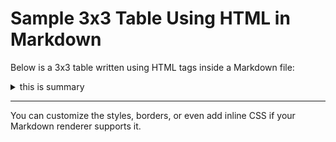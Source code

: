 # Sample 3x3 Table Using HTML in Markdown

Below is a 3x3 table written using HTML tags inside a Markdown file:
<details>
<summary> this is summary </summary>
<table border="1" cellpadding="6" cellspacing="0">
  <tr>
    <th>Header 1</th>
    <th>Header 2</th>
    <th>Header 3</th>
  </tr>
  <tr>
    <td>R
    ow 1, Col 1</td>
    <td>Row 1, Col 2</td>
    <td>Row 1, Col 3</td>
  </tr>
  <tr>
    <td>Row 2, Col 1</td>
    <td>Row 2, Col 2</td>
    <td>Row 2, Col 3</td>
  </tr>
</table>
</details>

---

You can customize the styles, borders, or even add inline CSS if your Markdown renderer supports it.
